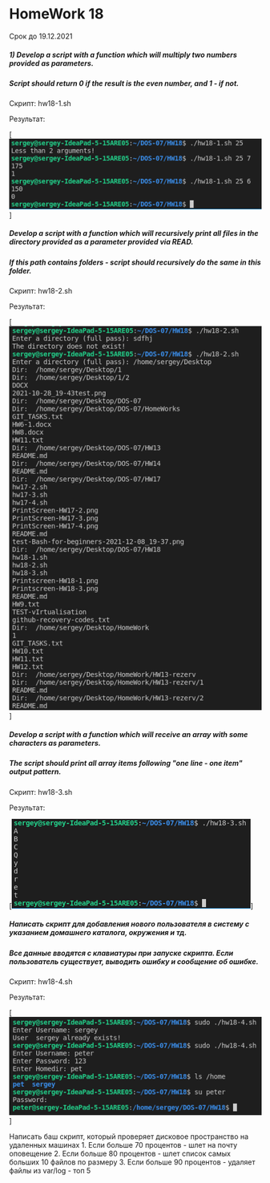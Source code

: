 # HomeWork 18
Срок до 19.12.2021

##### 1) Develop a script with a function which will multiply two numbers provided as parameters.
##### Script should return 0 if the result is the even number, and 1 - if not.

Скрипт: hw18-1.sh

Результат:

[![N|Solid](./Printscreen-HW18-1.png)]

##### Develop a script with a function which will recursively print all files in the directory provided as a parameter provided via READ.
##### If this path contains folders - script should recursively do the same in this folder.

Скрипт: hw18-2.sh

Результат:

[![N|Solid](./Printscreen-HW18-2.png)]


##### Develop a script with a function which will receive an array with some characters as parameters.
##### The script should print all array items following "one line - one item" output pattern.

Скрипт: hw18-3.sh

Результат:

[![N|Solid](./Printscreen-HW18-3.png)]

##### Написать скрипт для добавления нового пользователя в систему с указанием домашнего каталога, окружения и тд.
#####   Все данные вводятся с клавиатуры при запуске скрипта. Если пользователь существует, выводить ошибку и сообщение об ошибке.

Скрипт: hw18-4.sh

Результат:

[![N|Solid](./Printscreen-HW18-4.png)]




Написать баш скрипт, который проверяет дисковое пространство на удаленных машинах
    1. Если больше 70 процентов - шлет на почту оповещение
    2. Если больше 80 процентов - шлет список самых больших 10 файлов по размеру
    3. Если больше 90 процентов - удаляет файлы из var/log - топ 5


